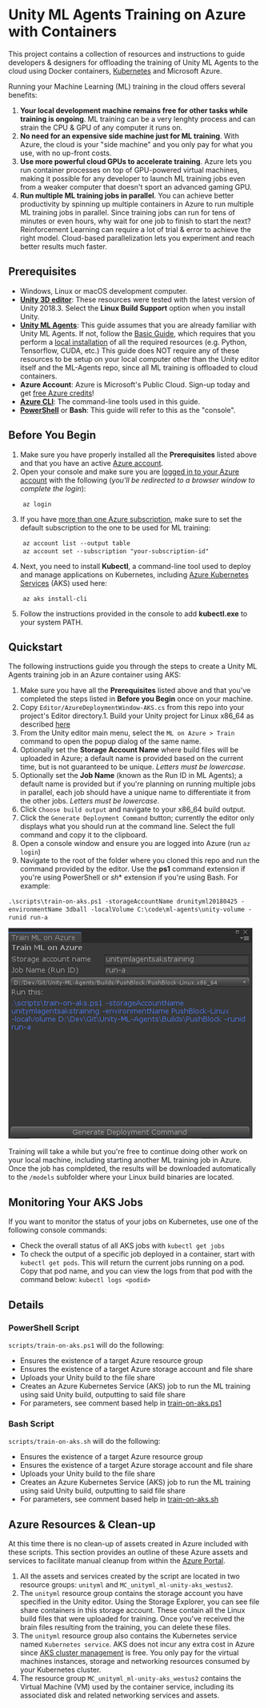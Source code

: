 # Unity ML Agents Training on Azure with Containers
This project contains a collection of resources and instructions to guide developers & designers for offloading the training of Unity ML Agents to the cloud using Docker containers, [Kubernetes](https://docs.microsoft.com/en-us/azure/aks/) and Microsoft Azure.

Running your Machine Learning (ML) training in the cloud offers several benefits:

1. **Your local development machine remains free for other tasks while training is ongoing**. ML training can be a very lenghty process and can strain the CPU & GPU of any computer it runs on.
2. **No need for an expensive side machine just for ML training**. With Azure, the cloud is your "side machine" and you only pay for what you use, with no up-front costs.
3. **Use more powerful cloud GPUs to accelerate training**. Azure lets you run container processes on top of GPU-powered virtual machines, making it possible for any developer to launch ML training jobs even from a weaker computer that doesn't sport an advanced gaming GPU.
4. **Run multiple ML training jobs in parallel**. You can achieve better productivity by spinning up multiple containers in Azure to run multiple ML training jobs in parallel. Since training jobs can run for tens of minutes or even hours, why wait for one job to finish to start the next? Reinforcement Learning can require a lot of trial & error to achieve the right model. Cloud-based parallelization lets you experiment and reach better results much faster.

## Prerequisites
- Windows, Linux or macOS development computer.
- **[Unity 3D editor](https://unity3d.com/get-unity)**: These resources were tested with the latest version of Unity 2018.3. Select the **Linux Build Support** option when you install Unity.
- **[Unity ML Agents](https://github.com/Unity-Technologies/ml-agents)**: This guide assumes that you are already familiar with Unity ML Agents. If not, follow the [Basic Guide](https://github.com/Unity-Technologies/ml-agents/blob/master/docs/Basic-Guide.md), which requires that you perform a [local installation](https://github.com/Unity-Technologies/ml-agents/blob/master/docs/Installation.md) of all the required resources (e.g. Python, Tensorflow, CUDA, etc.) This guide does NOT require any of these resources to be setup on your local computer other than the Unity editor itself and the ML-Agents repo, since all ML training is offloaded to cloud containers.
- **Azure Account**: Azure is Microsoft's Public Cloud. Sign-up today and get [free Azure credits](https://azure.microsoft.com/Credits/Free)!
- **[Azure CLI](https://docs.microsoft.com/en-us/cli/azure/install-azure-cli?view=azure-cli-latest)**: The command-line tools used in this guide.
- **[PowerShell](https://github.com/powershell/powershell#get-powershell)** or **Bash**: This guide will refer to this as the "console".

## Before You Begin
1. Make sure you have properly installed all the **Prerequisites** listed above and that you have an active [Azure account](https://azure.microsoft.com/Credits/Free).
2. Open your console and make sure you are [logged in to your Azure account](https://docs.microsoft.com/en-us/cli/azure/authenticate-azure-cli?view=azure-cli-latest) with the following (*you'll be redirected to a browser window to complete the login*):
~~~
    az login
~~~
3. If you have [more than one Azure subscription](https://docs.microsoft.com/en-us/cli/azure/manage-azure-subscriptions-azure-cli?view=azure-cli-latest), make sure to set the default subscription to the one to be used for ML training:
~~~
    az account list --output table
    az account set --subscription "your-subscription-id"
~~~
4. Next, you need to install **Kubectl**, a command-line tool used to deploy and manage applications on Kubernetes, including [Azure Kubernetes Services](https://docs.microsoft.com/en-us/azure/aks/) (AKS) used here:
~~~
    az aks install-cli
~~~
5. Follow the instructions provided in the console to add **kubectl.exe** to your system PATH.

## Quickstart
The following instructions guide you through the steps to create a Unity ML Agents training job in an Azure container using AKS:
1. Make sure you have all the **Prerequisites** listed above and that you've completed the steps listed in **Before you Begin** once on your machine.
1. Copy `Editor/AzureDeploymentWindow-AKS.cs` from this repo into your project's Editor directory.1. Build your Unity project for Linux x86_64 as described [here](https://github.com/Unity-Technologies/ml-agents/blob/master/docs/Using-Docker.md)
1. From the Unity editor main menu, select the `ML on Azure > Train` command to open the popup dialog of the same name.
1. Optionally set the **Storage Account Name** where build files will be uploaded in Azure; a default name is provided based on the current time, but is not guaranteed to be unique. *Letters must be lowercase*.
1. Optionally set the **Job Name** (known as the Run ID in ML Agents); a default name is provided but if you're planning on running multiple jobs in parallel, each job should have a unique name to differentiate it from the other jobs. *Letters must be lowercase*.
1. Click `Choose build output` and navigate to your x86_64 build output.
1. Click the `Generate Deployment Command` button; currently the editor only displays what you should run at the command line. Select the full command and copy it to the clipboard.
1. Open a console window and ensure you are logged into Azure (run `az login`)
1. Navigate to the root of the folder where you cloned this repo and run the command provided by the editor. Use the **ps1** command extension if you're using PowerShell or *sh** extension if you're using Bash. For example: 
~~~
.\scripts\train-on-aks.ps1 -storageAccountName drunityml20180425 -environmentName 3dball -localVolume C:\code\ml-agents\unity-volume -runid run-a 
~~~
![Train ML on Azure Screenshot](Screenshots/MLonAzureTrainingDialog.PNG)

Training will take a while but you're free to continue doing other work on your local machine, including starting another ML training job in Azure. Once the job has compldeted, the results will be downloaded automatically to the `/models` subfolder where your Linux build binaries are located.

## Monitoring Your AKS Jobs

If you want to monitor the status of your jobs on Kubernetes, use one of the following console commands:
- Check the overall status of all AKS jobs with `kubectl get jobs`
- To check the output of a specific job deployed in a container, start with `kubectl get pods`. This will return the current jobs running on a pod. Copy that pod name, and you can view the logs from that pod with the command below: `kubectl logs <podid>`

## Details

### PowerShell Script
`scripts/train-on-aks.ps1` will do the following:
- Ensures the existence of a target Azure resource group
- Ensures the existence of a target Azure storage account and file share
- Uploads your Unity build to the file share
- Creates an Azure Kubernetes Service (AKS) job to run the ML training using said Unity build, outputting to said file share
- For parameters, see comment based help in [train-on-aks.ps1](./scripts/train-on-aks.ps1)

### Bash Script
`scripts/train-on-aks.sh` will do the following:
- Ensures the existence of a target Azure resource group
- Ensures the existence of a target Azure storage account and file share
- Uploads your Unity build to the file share
- Creates an Azure Kubernetes Service (AKS) job to run the ML training using said Unity build, outputting to said file share
- For parameters, see comment based help in [train-on-aks.sh](./scripts/train-on-aks.sh)

## Azure Resources & Clean-up
At this time there is no clean-up of assets created in Azure included with these scripts. This section provides an outline of these Azure assets and services to facilitate manual cleanup from within the [Azure Portal](https://portal.azure.com).

1. All the assets and services created by the script are located in two resource groups: `unityml` and `MC_unityml_ml-unity-aks_westus2`.
1. The `unityml` resource group contains the storage account you have specified in the Unity editor. Using the Storage Explorer, you can see file share containers in this storage account. These contain all the Linux build files that were uploaded for training. Once you've received the brain files resulting from the training, you can delete these files.
1. The `unityml` resource group also contains the Kubernetes service named `Kubernetes service`. AKS does not incur any extra cost in Azure since [AKS cluster management](https://azure.microsoft.com/pricing/details/kubernetes-service/) is free. You only pay for the virtual machines instances, storage and networking resources consumed by your Kubernetes cluster.
1. The resource group `MC_unityml_ml-unity-aks_westus2` contains the Virtual Machine (VM) used by the container service, including its associated disk and related networking services and assets. 